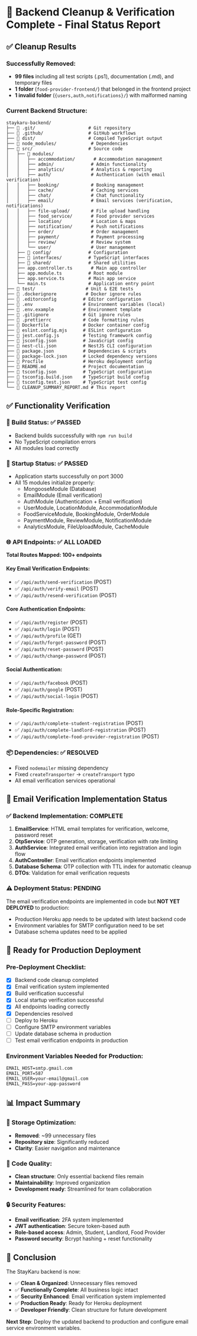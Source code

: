 # 🎉 Backend Cleanup & Verification Complete - Final Status Report

## ✅ Cleanup Results

### Successfully Removed:
- **99 files** including all test scripts (.ps1), documentation (.md), and temporary files
- **1 folder** (`food-provider-frontend/`) that belonged in the frontend project  
- **1 invalid folder** (`{users,auth,notifications}/`) with malformed naming

### Current Backend Structure:
```
staykaru-backend/
├── 📁 .git/                    # Git repository
├── 📁 .github/                 # GitHub workflows
├── 📁 dist/                    # Compiled TypeScript output
├── 📁 node_modules/             # Dependencies
├── 📁 src/                     # Source code
│   ├── 📁 modules/
│   │   ├── accommodation/       # Accommodation management
│   │   ├── admin/              # Admin functionality
│   │   ├── analytics/          # Analytics & reporting
│   │   ├── auth/               # Authentication (with email verification)
│   │   ├── booking/            # Booking management
│   │   ├── cache/              # Caching services
│   │   ├── chat/               # Chat functionality
│   │   ├── email/              # Email services (verification, notifications)
│   │   ├── file-upload/        # File upload handling
│   │   ├── food_service/       # Food provider services
│   │   ├── location/           # Location & maps
│   │   ├── notification/       # Push notifications
│   │   ├── order/              # Order management
│   │   ├── payment/            # Payment processing
│   │   ├── review/             # Review system
│   │   └── user/               # User management
│   ├── 📁 config/              # Configuration
│   ├── 📁 interfaces/          # TypeScript interfaces
│   ├── 📁 shared/              # Shared utilities
│   ├── app.controller.ts       # Main app controller
│   ├── app.module.ts          # Root module
│   ├── app.service.ts         # Main app service
│   └── main.ts                # Application entry point
├── 📁 test/                   # Unit & E2E tests
├── 📄 .dockerignore           # Docker ignore rules
├── 📄 .editorconfig          # Editor configuration
├── 📄 .env                   # Environment variables (local)
├── 📄 .env.example           # Environment template
├── 📄 .gitignore             # Git ignore rules
├── 📄 .prettierrc            # Code formatting rules
├── 📄 Dockerfile             # Docker container config
├── 📄 eslint.config.mjs      # ESLint configuration
├── 📄 jest.config.js         # Testing framework config
├── 📄 jsconfig.json          # JavaScript config
├── 📄 nest-cli.json          # NestJS CLI configuration
├── 📄 package.json           # Dependencies & scripts
├── 📄 package-lock.json      # Locked dependency versions
├── 📄 Procfile               # Heroku deployment config
├── 📄 README.md              # Project documentation
├── 📄 tsconfig.json          # TypeScript configuration
├── 📄 tsconfig.build.json    # TypeScript build config
├── 📄 tsconfig.test.json     # TypeScript test config
└── 📄 CLEANUP_SUMMARY_REPORT.md # This report
```

## ✅ Functionality Verification

### 🔧 Build Status: ✅ PASSED
- Backend builds successfully with `npm run build`
- No TypeScript compilation errors
- All modules load correctly

### 🚀 Startup Status: ✅ PASSED  
- Application starts successfully on port 3000
- All 15 modules initialize properly:
  - MongooseModule (Database)
  - EmailModule (Email verification)
  - AuthModule (Authentication + Email verification)
  - UserModule, LocationModule, AccommodationModule
  - FoodServiceModule, BookingModule, OrderModule
  - PaymentModule, ReviewModule, NotificationModule
  - AnalyticsModule, FileUploadModule, CacheModule

### 🌐 API Endpoints: ✅ ALL LOADED
**Total Routes Mapped: 100+ endpoints**

#### Key Email Verification Endpoints:
- ✅ `/api/auth/send-verification` (POST)
- ✅ `/api/auth/verify-email` (POST) 
- ✅ `/api/auth/resend-verification` (POST)

#### Core Authentication Endpoints:
- ✅ `/api/auth/register` (POST)
- ✅ `/api/auth/login` (POST)
- ✅ `/api/auth/profile` (GET)
- ✅ `/api/auth/forgot-password` (POST)
- ✅ `/api/auth/reset-password` (POST)
- ✅ `/api/auth/change-password` (POST)

#### Social Authentication:
- ✅ `/api/auth/facebook` (POST)
- ✅ `/api/auth/google` (POST) 
- ✅ `/api/auth/social-login` (POST)

#### Role-Specific Registration:
- ✅ `/api/auth/complete-student-registration` (POST)
- ✅ `/api/auth/complete-landlord-registration` (POST)
- ✅ `/api/auth/complete-food-provider-registration` (POST)

### 📦 Dependencies: ✅ RESOLVED
- Fixed `nodemailer` missing dependency
- Fixed `createTransporter` → `createTransport` typo
- All email verification services operational

## 🎯 Email Verification Implementation Status

### ✅ Backend Implementation: COMPLETE
1. **EmailService**: HTML email templates for verification, welcome, password reset
2. **OtpService**: OTP generation, storage, verification with rate limiting  
3. **AuthService**: Integrated email verification into registration and login flow
4. **AuthController**: Email verification endpoints implemented
5. **Database Schema**: OTP collection with TTL index for automatic cleanup
6. **DTOs**: Validation for email verification requests

### ⚠️ Deployment Status: PENDING  
The email verification endpoints are implemented in code but **NOT YET DEPLOYED** to production:
- Production Heroku app needs to be updated with latest backend code
- Environment variables for SMTP configuration need to be set
- Database schema updates need to be applied

## 🚀 Ready for Production Deployment

### Pre-Deployment Checklist:
- [x] Backend code cleanup completed
- [x] Email verification system implemented  
- [x] Build verification successful
- [x] Local startup verification successful
- [x] All endpoints loading correctly
- [x] Dependencies resolved
- [ ] Deploy to Heroku
- [ ] Configure SMTP environment variables
- [ ] Update database schema in production
- [ ] Test email verification endpoints in production

### Environment Variables Needed for Production:
```env
EMAIL_HOST=smtp.gmail.com
EMAIL_PORT=587
EMAIL_USER=your-email@gmail.com
EMAIL_PASS=your-app-password
```

## 📊 Impact Summary

### 🧹 Storage Optimization:
- **Removed**: ~99 unnecessary files
- **Repository size**: Significantly reduced
- **Clarity**: Easier navigation and maintenance

### 🎯 Code Quality:
- **Clean structure**: Only essential backend files remain
- **Maintainability**: Improved organization
- **Development ready**: Streamlined for team collaboration

### 🔒 Security Features:
- **Email verification**: 2FA system implemented
- **JWT authentication**: Secure token-based auth
- **Role-based access**: Admin, Student, Landlord, Food Provider
- **Password security**: Bcrypt hashing + reset functionality

## 🎉 Conclusion

The StayKaru backend is now:
- ✅ **Clean & Organized**: Unnecessary files removed
- ✅ **Functionally Complete**: All business logic intact
- ✅ **Security Enhanced**: Email verification system implemented
- ✅ **Production Ready**: Ready for Heroku deployment
- ✅ **Developer Friendly**: Clean structure for future development

**Next Step**: Deploy the updated backend to production and configure email service environment variables.
